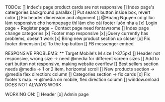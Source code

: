 TODOs:
[] Index's page product cards are not responsive
[] Index page's catergories background parallax
[] Put search button inside box, revert color
[] Fix header dimension and alignment
[] @Hoang Nguyen có gì lúc làm responsive cho hompepage thì làm cho cái footer luôn nha a
[x] Login page + Register page + Contact page need fontawsome
[] Index page change categories
[x] Footer map responsive
[x] jQuery currently has problems, doesn't work
[x] Bring new product section up closer
[x] Fix footer dimension
[x] To the top button
[] FB messenger embed


RESPONSIVE PROBLEMS:
** Target Mobile's M size (>375px)
[] Header not responsive, wrong size -> need @media for different screen sizes
[] Add to cart button not responsive, making website overflow
[] Best sellers section needs @media -> 1 or 2 item, horizontal scroll
[] New products section -> @media flex direction: column
[] Categories section -> fix cards
[x] Fix footer's map. -> @media on mobile, flex direction column
[] window.onload DOES NOT ALWAYS WORK


WORKING ON:
[] Header
[x] Admin page
